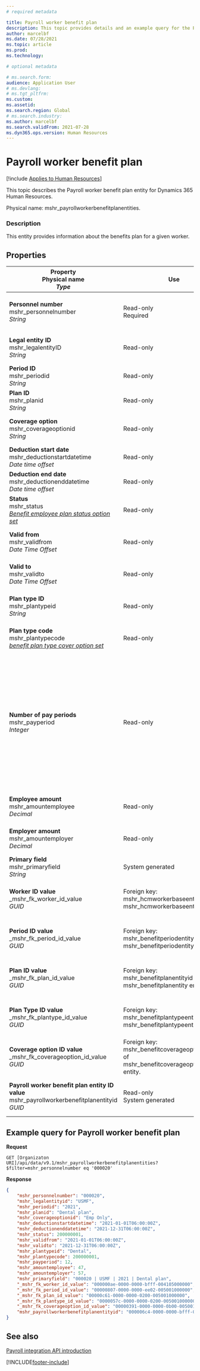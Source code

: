 ```yaml
---
# required metadata

title: Payroll worker benefit plan
description: This topic provides details and an example query for the Payroll worker benefit plan entity in Dynamics 365 Human Resources.
author: marcelbf
ms.date: 07/28/2021
ms.topic: article
ms.prod: 
ms.technology: 

# optional metadata

# ms.search.form: 
audience: Application User
# ms.devlang: 
# ms.tgt_pltfrm: 
ms.custom: 
ms.assetid: 
ms.search.region: Global
# ms.search.industry: 
ms.author: marcelbf
ms.search.validFrom: 2021-07-28
ms.dyn365.ops.version: Human Resources
---
```


# Payroll worker benefit plan

[!include [Applies to Human Resources](../includes/applies-to-hr.md)]

This topic describes the Payroll worker benefit plan entity for Dynamics 365 Human Resources.

Physical name: mshr_payrollworkerbenefitplanentities.

### Description

This entity provides information about the benefits plan for a given worker.

## Properties

| Property</br>**Physical name**</br>***Type*** | Use | Description |
| --- | --- | --- |
| **Personnel number**</br>mshr_personnelnumber</br>*String* | Read-only</br>Required | The employee's unique personnel number. |
| **Legal entity ID**</br>mshr_legalentityID</br>*String* | Read-only | Specifies the legal entity (company). |
| **Period ID**</br>mshr_periodid</br>*String* | Read-only | The identifier of the period. |
| **Plan ID**</br>mshr_planid</br>*String* | Read-only | The identifier ot the plan. |
| **Coverage option**</br>mshr_coverageoptionid</br>*String* | Read-only | Identification of the coverage option. |
| **Deduction start date**</br>mshr_deductionstartdatetime</br>*Date time offset* | Read-only | Deduction start date. |
| **Deduction end date**</br>mshr_deductionenddatetime</br>*Date time offset* | Read-only | Deduction end date. |
| **Status**</br>mshr_status</br>*[Benefit employee plan status option set](hr-admin-integration-payroll-api-benefit-employee-plan-status.md)* | Read-only | Status for the benefit plan. |
| **Valid from**</br>mshr_validfrom</br>*Date Time Offset* | Read-only | The time from which this record is valid. |
| **Valid to**</br>mshr_validto</br>*Date Time Offset* |  Read-only | The time up to which this record is valid. |
| **Plan type ID**</br>mshr_plantypeid</br>*String* | Read-only | The identifier of the plan type. |
| **Plan type code**</br>mshr_plantypecode</br>*[benefit plan type cover option set](hr-admin-integration-payroll-api-benefit-plan-type-cover.md)* | Read-only | The specification of the plan type. |
| **Number of pay periods**</br>mshr_payperiod</br>*Integer* | Read-only | The number of pay periods that represents how often the benefit provider or employees are paid. This amount will be used to calculate the employee's annual benefit salary amount. |
| **Employee amount**</br>mshr_amountemployee</br>*Decimal* | Read-only | The employee amount or percentage. |
| **Employer amount**</br>mshr_amountemployer</br>*Decimal* | Read-only | The employer amount or percentage. |
| **Primary field**</br>mshr_primaryfield</br>*String* | System generated | Primary field. |
| **Worker ID value** </br>_mshr_fk_worker_id_value</br>*GUID* | Foreign key: mshr_hcmworkerbaseentityid of mshr_hcmworkerbaseentity entity. | System-generated unique identifier for the worker. |
| **Period ID value**</br> _mshr_fk_period_id_value</br>*GUID* | Foreign key: mshr_benefitperiodentityid of mshr_benefitperiodentity entity. | System-generated unique identifier for the period. |
| **Plan ID value**</br> _mshr_fk_plan_id_value</br>*GUID* | Foreign key: mshr_benefitplanentityid of mshr_benefitplanentity entity. | System-generated unique identifier for the plan. |
| **Plan Type ID value**</br> _mshr_fk_plantype_id_value</br>*GUID* | Foreign key: mshr_benefitplantypeentityid of mshr_benefitplantypeentity entity. | System-generated unique identifier for the plan. |
| **Coverage option ID value**</br> _mshr_fk_coverageoption_id_value</br>*GUID* | Foreign key: mshr_benefitcoverageoptionentityid of mshr_benefitcoverageoptionentity entity. | System-generated unique identifier for the plan. |
| **Payroll worker benefit plan entity ID value**</br> mshr_payrollworkerbenefitplanentityid</br>*GUID* | Read-only </br> System generated | System-generated unique identifier for the record. |

## Example query for Payroll worker benefit plan

**Request**

```http
GET [Organizaton URI]/api/data/v9.1/mshr_payrollworkerbenefitplanentities?$filter=mshr_personnelnumber eq '000020'
```

**Response**

```json
{
    "mshr_personnelnumber": "000020",
    "mshr_legalentityid": "USMF",
    "mshr_periodid": "2021",
    "mshr_planid": "Dental plan",
    "mshr_coverageoptionid": "Emp Only",
    "mshr_deductionstartdatetime": "2021-01-01T06:00:00Z",
    "mshr_deductionenddatetime": "2021-12-31T06:00:00Z",
    "mshr_status": 200000001,
    "mshr_validfrom": "2021-01-01T06:00:00Z",
    "mshr_validto": "2021-12-31T06:00:00Z",
    "mshr_plantypeid": "Dental",
    "mshr_plantypecode": 200000001,
    "mshr_payperiod": 12,
    "mshr_amountemployee": 47,
    "mshr_amountemployer": 57,
    "mshr_primaryfield": "000020 | USMF | 2021 | Dental plan",
    "_mshr_fk_worker_id_value": "000000ae-0000-0000-bfff-004105000000",
    "_mshr_fk_period_id_value": "00000807-0000-0000-ee02-005001000000",
    "_mshr_fk_plan_id_value": "00000c61-0000-0000-0200-005001000000",
    "_mshr_fk_plantype_id_value": "0000057c-0000-0000-0200-005001000000",
    "_mshr_fk_coverageoption_id_value": "00000391-0000-0000-0b00-005001000000",
    "mshr_payrollworkerbenefitplanentityid": "000006c4-0000-0000-bfff-004105000000"
}
```
## See also

[Payroll integration API introduction](hr-admin-integration-payroll-api-introduction.md)

[!INCLUDE[footer-include](../includes/footer-banner.md)]
